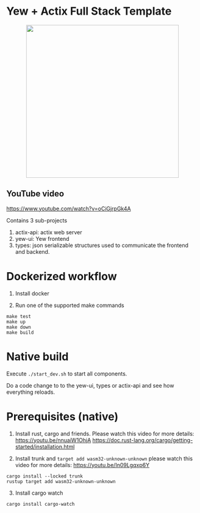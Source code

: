 # Yew  + Actix Full Stack Template
<p align="center">
  <img src="https://user-images.githubusercontent.com/1176339/179438927-e09e2f37-9144-41ba-a080-e2c3c250b113.png" width="400"/>
</p>

## YouTube video
https://www.youtube.com/watch?v=oCiGjrpGk4A

Contains 3 sub-projects

1. actix-api: actix web server
2. yew-ui: Yew frontend
3. types: json serializable structures used to communicate the frontend and backend.

# Dockerized workflow

1. Install docker

2. Run one of the supported make commands

```
make test
make up
make down
make build
```

# Native build

Execute `./start_dev.sh` to start all components.

Do a code change to to the yew-ui, types or actix-api and see how everything reloads.

# Prerequisites (native)

1. Install rust, cargo and friends. Please watch this video for more details: https://youtu.be/nnuaiW1OhjA
https://doc.rust-lang.org/cargo/getting-started/installation.html

2. Install trunk and `target add wasm32-unknown-unknown` please watch this video for more details: https://youtu.be/In09Lgqxp6Y
```
cargo install --locked trunk
rustup target add wasm32-unknown-unknown
```

3. Install cargo watch 
```
cargo install cargo-watch
```
